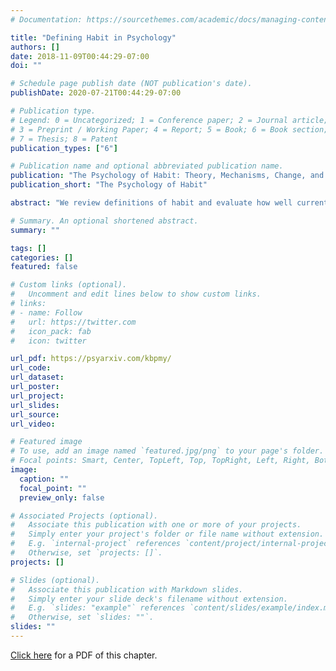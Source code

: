 ```yaml
---
# Documentation: https://sourcethemes.com/academic/docs/managing-content/

title: "Defining Habit in Psychology"
authors: []
date: 2018-11-09T00:44:29-07:00
doi: ""

# Schedule page publish date (NOT publication's date).
publishDate: 2020-07-21T00:44:29-07:00

# Publication type.
# Legend: 0 = Uncategorized; 1 = Conference paper; 2 = Journal article;
# 3 = Preprint / Working Paper; 4 = Report; 5 = Book; 6 = Book section;
# 7 = Thesis; 8 = Patent
publication_types: ["6"]

# Publication name and optional abbreviated publication name.
publication: "The Psychology of Habit: Theory, Mechanisms, Change, and Contexts"
publication_short: "The Psychology of Habit"

abstract: "We review definitions of habit and evaluate how well current measures capture these definitions.  Habits are context-behavior associations in memory that develop as people repeatedly experience rewards for a given action in a given context. Habitual behavior is cued directly by context and does not require supporting goals and conscious intentions. As we explain, goals are important to initiate behavior repetition and to inhibit unwanted habit performance, and in addition can be inferred from habits. To date, research has relied on self-report methods to measure habit. These measures, by themselves, may fall short of adequately testing key features of habit, such as context dependence, or dissociating habitual and non-habitual influences on behavior. By augmenting self-reports with implicit, behavioral, and ecologicalmomentary assessment methods, researchers can gain a more complete understanding of habits and their role in shaping behavior."

# Summary. An optional shortened abstract.
summary: ""

tags: []
categories: []
featured: false

# Custom links (optional).
#   Uncomment and edit lines below to show custom links.
# links:
# - name: Follow
#   url: https://twitter.com
#   icon_pack: fab
#   icon: twitter

url_pdf: https://psyarxiv.com/kbpmy/
url_code:
url_dataset:
url_poster:
url_project:
url_slides:
url_source:
url_video:

# Featured image
# To use, add an image named `featured.jpg/png` to your page's folder. 
# Focal points: Smart, Center, TopLeft, Top, TopRight, Left, Right, BottomLeft, Bottom, BottomRight.
image:
  caption: ""
  focal_point: ""
  preview_only: false

# Associated Projects (optional).
#   Associate this publication with one or more of your projects.
#   Simply enter your project's folder or file name without extension.
#   E.g. `internal-project` references `content/project/internal-project/index.md`.
#   Otherwise, set `projects: []`.
projects: []

# Slides (optional).
#   Associate this publication with Markdown slides.
#   Simply enter your slide deck's filename without extension.
#   E.g. `slides: "example"` references `content/slides/example/index.md`.
#   Otherwise, set `slides: ""`.
slides: ""
---
```

[Click here](https://psyarxiv.com/kbpmy/) for a PDF of this chapter.
